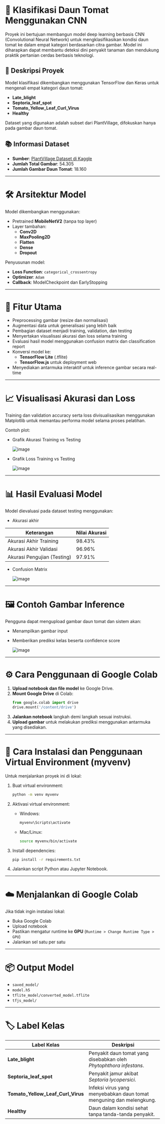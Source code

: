 # 🌱 **Klasifikasi Daun Tomat Menggunakan CNN**

Proyek ini bertujuan membangun model deep learning berbasis CNN (Convolutional Neural Network) untuk mengklasifikasikan kondisi daun tomat ke dalam empat kategori berdasarkan citra gambar. Model ini diharapkan dapat membantu deteksi dini penyakit tanaman dan mendukung praktik pertanian cerdas berbasis teknologi.

## 📝 **Deskripsi Proyek**

Model klasifikasi dikembangkan menggunakan TensorFlow dan Keras untuk mengenali empat kategori daun tomat:

- **Late_blight**
- **Septoria_leaf_spot**
- **Tomato_Yellow_Leaf_Curl_Virus**
- **Healthy**

Dataset yang digunakan adalah subset dari PlantVillage, difokuskan hanya pada gambar daun tomat.

## 📚 **Informasi Dataset**
- **Sumber**: [PlantVillage Dataset di Kaggle](https://www.kaggle.com/datasets/abdallahalidev/plantvillage-dataset)
- **Jumlah Total Gambar**: 54.305
- **Jumlah Gambar Daun Tomat**: 18.160

---

# 🛠️ **Arsitektur Model**

Model dikembangkan menggunakan:
- Pretrained **MobileNetV2** (tanpa top layer)
- Layer tambahan:
  - **Conv2D**
  - **MaxPooling2D**
  - **Flatten**
  - **Dense**
  - **Dropout**

Penyusunan model:
- **Loss Function**: `categorical_crossentropy`
- **Optimizer**: `Adam`
- **Callback**: ModelCheckpoint dan EarlyStopping

---

# 🚀 **Fitur Utama**

- Preprocessing gambar (resize dan normalisasi)
- Augmentasi data untuk generalisasi yang lebih baik
- Pembagian dataset menjadi training, validation, dan testing
- Menyertakan visualisasi akurasi dan loss selama training
- Evaluasi hasil model menggunakan confusion matrix dan classification report
- Konversi model ke:
  - **TensorFlow Lite** (.tflite)
  - **TensorFlow.js** untuk deployment web
- Menyediakan antarmuka interaktif untuk inference gambar secara real-time

---

# 📈 **Visualisasi Akurasi dan Loss**

Training dan validation accuracy serta loss divisualisasikan menggunakan Matplotlib untuk memantau performa model selama proses pelatihan.

Contoh plot:
- Grafik Akurasi Training vs Testing

  ![image](https://github.com/user-attachments/assets/b559274d-af1a-45be-9b6f-2a2ce00712ca)

- Grafik Loss Training vs Testing
  
  ![image](https://github.com/user-attachments/assets/42a3317f-e089-458a-ae3c-43a6b7cb3c9d)


---

# 📊 **Hasil Evaluasi Model**

Model dievaluasi pada dataset testing menggunakan:
- Akurasi akhir

| Keterangan                  | Nilai Akurasi |
|------------------------------|---------------|
| Akurasi Akhir Training       | 98.43%        |
| Akurasi Akhir Validasi       | 96.96%        |
| Akurasi Pengujian (Testing)  | 97.91%        |

- Confusion Matrix

  ![image](https://github.com/user-attachments/assets/b7a6d72b-414e-4733-afa5-01b0aa272280)

---

# 🖼️ **Contoh Gambar Inference**

Pengguna dapat mengupload gambar daun tomat dan sistem akan:
- Menampilkan gambar input
- Memberikan prediksi kelas beserta confidence score

  ![image](https://github.com/user-attachments/assets/3068a5e0-2534-47e1-88d3-7f40589c555a)


---

# ⚙️ **Cara Penggunaan di Google Colab**

1. **Upload notebook dan file model** ke Google Drive.
2. **Mount Google Drive** di Colab:
   ```python
   from google.colab import drive
   drive.mount('/content/drive')
   ```
3. **Jalankan notebook** langkah demi langkah sesuai instruksi.
4. **Upload gambar** untuk melakukan prediksi menggunakan antarmuka yang disediakan.

---

# 🐍 **Cara Instalasi dan Penggunaan Virtual Environment (myvenv)**

Untuk menjalankan proyek ini di lokal:

1. Buat virtual environment:
   ```bash
   python -m venv myvenv
   ```

2. Aktivasi virtual environment:
   - Windows:
     ```bash
     myvenv\Scripts\activate
     ```
   - Mac/Linux:
     ```bash
     source myvenv/bin/activate
     ```

3. Install dependencies:
   ```bash
   pip install -r requirements.txt
   ```

4. Jalankan script Python atau Jupyter Notebook.

---

# ☁️ **Menjalankan di Google Colab**

Jika tidak ingin instalasi lokal:
- Buka Google Colab
- Upload notebook
- Pastikan mengatur runtime ke **GPU** (`Runtime > Change Runtime Type > GPU`)
- Jalankan sel satu per satu

---

# 📦 **Output Model**

- `saved_model/`
- `model.h5`
- `tflite_model/converted_model.tflite`
- `tfjs_model/`

---

# 🏷️ **Label Kelas**

| Label Kelas                    | Deskripsi                                                                            |
|----------------------------------|--------------------------------------------------------------------------------------|
| **Late_blight**                  | Penyakit daun tomat yang disebabkan oleh *Phytophthora infestans*.                   |
| **Septoria_leaf_spot**           | Penyakit jamur akibat *Septoria lycopersici*.                                         |
| **Tomato_Yellow_Leaf_Curl_Virus** | Infeksi virus yang menyebabkan daun tomat menguning dan melengkung.                  |
| **Healthy**                      | Daun dalam kondisi sehat tanpa tanda-tanda penyakit.                                 |
